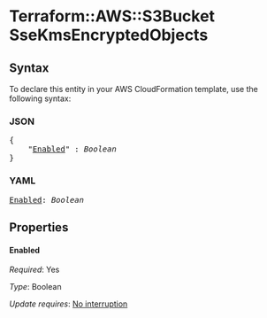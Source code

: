 # Terraform::AWS::S3Bucket SseKmsEncryptedObjects

## Syntax

To declare this entity in your AWS CloudFormation template, use the following syntax:

### JSON

<pre>
{
    "<a href="#enabled" title="Enabled">Enabled</a>" : <i>Boolean</i>
}
</pre>

### YAML

<pre>
<a href="#enabled" title="Enabled">Enabled</a>: <i>Boolean</i>
</pre>

## Properties

#### Enabled

_Required_: Yes

_Type_: Boolean

_Update requires_: [No interruption](https://docs.aws.amazon.com/AWSCloudFormation/latest/UserGuide/using-cfn-updating-stacks-update-behaviors.html#update-no-interrupt)

